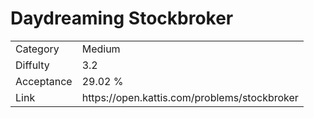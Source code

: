 # Daydreaming Stockbroker

<table>
    <tr>
        <td>Category</td>
        <td>Medium</td>
    </tr>
    <tr>
        <td>Diffulty</td>
        <td>3.2</td>
    </tr>
    <tr>
        <td>Acceptance</td>
        <td>29.02 %</td>
    </tr>
    <tr>
        <td>Link</td>
        <td>https://open.kattis.com/problems/stockbroker</td>
    </tr>
</table>